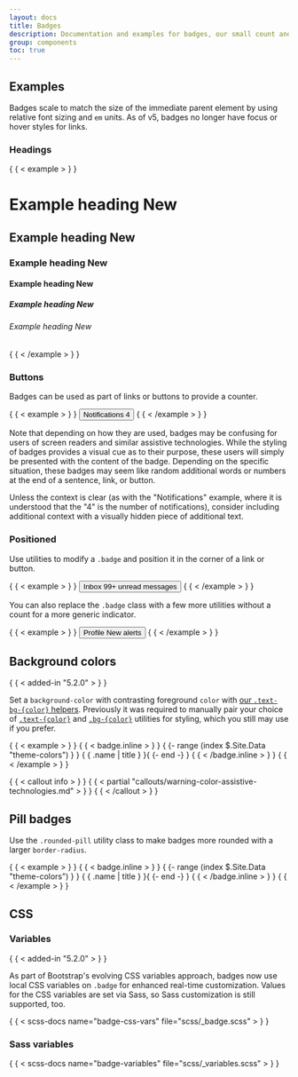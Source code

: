 ```yaml
---
layout: docs
title: Badges
description: Documentation and examples for badges, our small count and labeling component.
group: components
toc: true
---
```


## Examples

Badges scale to match the size of the immediate parent element by using relative
font sizing and `em` units. As of v5, badges no longer have focus or hover
styles for links.

### Headings

{ { < example > } }
<h1>Example heading <span class="badge text-bg-secondary">New</span></h1>
<h2>Example heading <span class="badge text-bg-secondary">New</span></h2>
<h3>Example heading <span class="badge text-bg-secondary">New</span></h3>
<h4>Example heading <span class="badge text-bg-secondary">New</span></h4>
<h5>Example heading <span class="badge text-bg-secondary">New</span></h5>
<h6>Example heading <span class="badge text-bg-secondary">New</span></h6>
{ { < /example > } }

### Buttons

Badges can be used as part of links or buttons to provide a counter.

{ { < example > } }
<button type="button" class="btn btn-primary">
Notifications <span class="badge text-bg-secondary">4</span>
</button>
{ { < /example > } }

Note that depending on how they are used, badges may be confusing for users of
screen readers and similar assistive technologies. While the styling of badges
provides a visual cue as to their purpose, these users will simply be presented
with the content of the badge. Depending on the specific situation, these badges
may seem like random additional words or numbers at the end of a sentence, link,
or button.

Unless the context is clear (as with the "Notifications" example, where it is
understood that the "4" is the number of notifications), consider including
additional context with a visually hidden piece of additional text.

### Positioned

Use utilities to modify a `.badge` and position it in the corner of a link or
button.

{ { < example > } }
<button type="button" class="btn btn-primary position-relative">
Inbox
<span class="position-absolute top-0 start-100 translate-middle badge rounded-pill bg-danger">
99+
<span class="visually-hidden">unread messages</span>
</span>
</button>
{ { < /example > } }

You can also replace the `.badge` class with a few more utilities without a
count for a more generic indicator.

{ { < example > } }
<button type="button" class="btn btn-primary position-relative">
Profile
<span class="position-absolute top-0 start-100 translate-middle p-2 bg-danger border border-light rounded-circle">
<span class="visually-hidden">New alerts</span>
</span>
</button>
{ { < /example > } }

## Background colors

{ { < added-in "5.2.0" > } }

Set a `background-color` with contrasting foreground `color` with [our
`.text-bg-{color}` helpers](helpers/color-background.md).
Previously it was required to manually pair your choice of [`.text-{color}`](/utilities/colors.md) and [`.bg-{color}`](/utilities/background.md) utilities for styling, which you still may use if
you prefer.

{ { < example > } }
{ { < badge.inline > } }
{ {- range (index $.Site.Data "theme-colors") } }
<span class="badge text-bg-{ { .name } }">{ { .name | title } }</span>{ {- end -} }
{ { < /badge.inline > } }
{ { < /example > } }

{ { < callout info > } }
{ { < partial "callouts/warning-color-assistive-technologies.md" > } }
{ { < /callout > } }

## Pill badges

Use the `.rounded-pill` utility class to make badges more rounded with a larger
`border-radius`.

{ { < example > } }
{ { < badge.inline > } }
{ {- range (index $.Site.Data "theme-colors") } }
<span class="badge rounded-pill text-bg-{ { .name } }">{ { .name |
title } }</span>{ {- end -} }
{ { < /badge.inline > } }
{ { < /example > } }

## CSS

### Variables

{ { < added-in "5.2.0" > } }

As part of Bootstrap's evolving CSS variables approach, badges now use local CSS
variables on `.badge` for enhanced real-time customization. Values for the CSS
variables are set via Sass, so Sass customization is still supported, too.

{ { < scss-docs name="badge-css-vars" file="scss/_badge.scss" > } }

### Sass variables

{ { < scss-docs name="badge-variables" file="scss/_variables.scss" > } }
